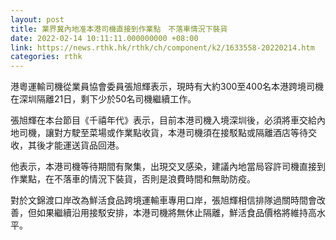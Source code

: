 ```yaml
---
layout: post
title: 業界冀內地准本港司機直接到作業點　不落車情況下裝貨
date: 2022-02-14 10:11:11.000000000 +08:00
link: https://news.rthk.hk/rthk/ch/component/k2/1633558-20220214.htm
categories: rthk
---
```


港粵運輸司機從業員協會委員張旭輝表示，現時有大約300至400名本港跨境司機在深圳隔離21日，剩下少於50名司機繼續工作。

張旭輝在本台節目《千禧年代》表示，目前本港司機入境深圳後，必須將車交給內地司機，讓對方駛至菜場或作業點收貨，本港司機須在接駁點或隔離酒店等待交收，其後才能運送貨品回港。

他表示，本港司機等待期間有聚集，出現交叉感染，建議內地當局容許司機直接到作業點，在不落車的情況下裝貨，否則是浪費時間和無助防疫。

對於文錦渡口岸改為鮮活食品跨境運輸車專用口岸，張旭輝相信排隊過關時間會改善，但如果繼續沿用接駁安排，本港司機將無休止隔離，鮮活食品價格將維持高水平。
